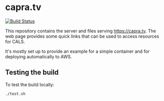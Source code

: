 # capra.tv

[![Build Status](https://jenkins.capra.tv/buildStatus/icon?job=capra-tv/master)](https://jenkins.capra.tv/job/capra-tv/job/master/)

This repository contains the server and files serving https://capra.tv.
The web page provides some quick links that can be used to access resources
for CALS.

It's mostly set up to provide an example for a simple container and for
deploying automatically to AWS.

## Testing the build

To test the build locally:

```bash
./test.sh
```
